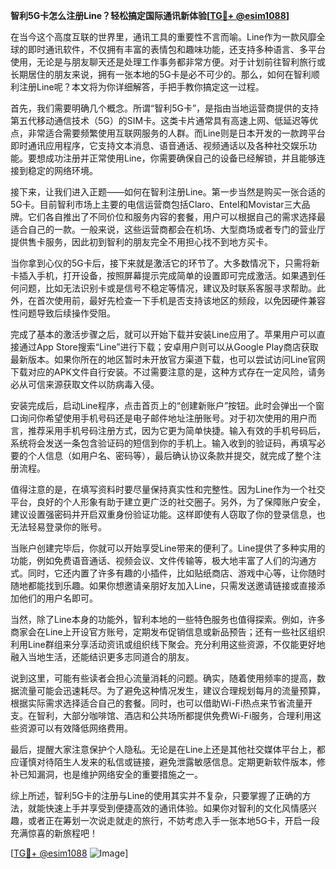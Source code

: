**智利5G卡怎么注册Line？轻松搞定国际通讯新体验[[TG💪+ @esim1088](https://t.me/s/esim1088)]**

在当今这个高度互联的世界里，通讯工具的重要性不言而喻。Line作为一款风靡全球的即时通讯软件，不仅拥有丰富的表情包和趣味功能，还支持多种语言、多平台使用，无论是与朋友聊天还是处理工作事务都非常方便。对于计划前往智利旅行或长期居住的朋友来说，拥有一张本地的5G卡是必不可少的。那么，如何在智利顺利注册Line呢？本文将为你详细解答，手把手教你搞定这一过程。

首先，我们需要明确几个概念。所谓“智利5G卡”，是指由当地运营商提供的支持第五代移动通信技术（5G）的SIM卡。这类卡片通常具有高速上网、低延迟等优点，非常适合需要频繁使用互联网服务的人群。而Line则是日本开发的一款跨平台即时通讯应用程序，它支持文本消息、语音通话、视频通话以及各种社交娱乐功能。要想成功注册并正常使用Line，你需要确保自己的设备已经解锁，并且能够连接到稳定的网络环境。

接下来，让我们进入正题——如何在智利注册Line。第一步当然是购买一张合适的5G卡。目前智利市场上主要的电信运营商包括Claro、Entel和Movistar三大品牌。它们各自推出了不同价位和服务内容的套餐，用户可以根据自己的需求选择最适合自己的一款。一般来说，这些运营商都会在机场、大型商场或者专门的营业厅提供售卡服务，因此初到智利的朋友完全不用担心找不到地方买卡。

当你拿到心仪的5G卡后，接下来就是激活它的环节了。大多数情况下，只需将新卡插入手机，打开设备，按照屏幕提示完成简单的设置即可完成激活。如果遇到任何问题，比如无法识别卡或是信号不稳定等情况，建议及时联系客服寻求帮助。此外，在首次使用前，最好先检查一下手机是否支持该地区的频段，以免因硬件兼容性问题导致后续操作受阻。

完成了基本的激活步骤之后，就可以开始下载并安装Line应用了。苹果用户可以直接通过App Store搜索“Line”进行下载；安卓用户则可以从Google Play商店获取最新版本。如果你所在的地区暂时未开放官方渠道下载，也可以尝试访问Line官网下载对应的APK文件自行安装。不过需要注意的是，这种方式存在一定风险，请务必从可信来源获取文件以防病毒入侵。

安装完成后，启动Line程序，点击首页上的“创建新账户”按钮。此时会弹出一个窗口询问你希望使用手机号码还是电子邮件地址注册账号。对于初次使用的用户而言，推荐采用手机号码注册方式，因为它更为简单快捷。输入有效的手机号码后，系统将会发送一条包含验证码的短信到你的手机上。输入收到的验证码，再填写必要的个人信息（如用户名、密码等），最后确认协议条款并提交，就完成了整个注册流程。

值得注意的是，在填写资料时要尽量保持真实性和完整性。因为Line作为一个社交平台，良好的个人形象有助于建立更广泛的社交圈子。另外，为了保障账户安全，建议设置强密码并开启双重身份验证功能。这样即使有人窃取了你的登录信息，也无法轻易登录你的账号。

当账户创建完毕后，你就可以开始享受Line带来的便利了。Line提供了多种实用的功能，例如免费语音通话、视频会议、文件传输等，极大地丰富了人们的沟通方式。同时，它还内置了许多有趣的小插件，比如贴纸商店、游戏中心等，让你随时随地都能找到乐趣。如果你想邀请亲朋好友加入Line，只需发送邀请链接或直接添加他们的用户名即可。

当然，除了Line本身的功能外，智利本地的一些特色服务也值得探索。例如，许多商家会在Line上开设官方账号，定期发布促销信息或新品预告；还有一些社区组织利用Line群组来分享活动资讯或组织线下聚会。充分利用这些资源，不仅能更好地融入当地生活，还能结识更多志同道合的朋友。

说到这里，可能有些读者会担心流量消耗的问题。确实，随着使用频率的提高，数据流量可能会迅速耗尽。为了避免这种情况发生，建议合理规划每月的流量预算，根据实际需求选择适合自己的套餐。同时，也可以借助Wi-Fi热点来节省流量开支。在智利，大部分咖啡馆、酒店和公共场所都提供免费Wi-Fi服务，合理利用这些资源可以有效降低网络费用。

最后，提醒大家注意保护个人隐私。无论是在Line上还是其他社交媒体平台上，都应谨慎对待陌生人发来的私信或链接，避免泄露敏感信息。定期更新软件版本，修补已知漏洞，也是维护网络安全的重要措施之一。

综上所述，智利5G卡的注册与Line的使用其实并不复杂，只要掌握了正确的方法，就能快速上手并享受到便捷高效的通讯体验。如果你对智利的文化风情感兴趣，或者正在筹划一次说走就走的旅行，不妨考虑入手一张本地5G卡，开启一段充满惊喜的新旅程吧！

[[TG💪+ @esim1088](https://t.me/s/esim1088) ![Image](https://i.postimg.cc/4NQfJmqS/Snipaste-2025-05-13-00-14-12.png)]
